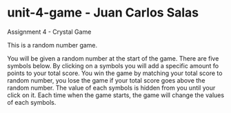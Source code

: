 # unit-4-game - Juan Carlos Salas
Assignment 4 - Crystal Game

This is a random number game.

You will be given a random number at the start of the game.
There are five symbols below. By clicking on a symbols you will add a specific amount fo points to your total score.
You win the game by matching your total score to random number, you lose the game if your total score goes above the random number.
The value of each symbols is hidden from you until your click on it.
Each time when the game starts, the game will change the values of each symbols.

